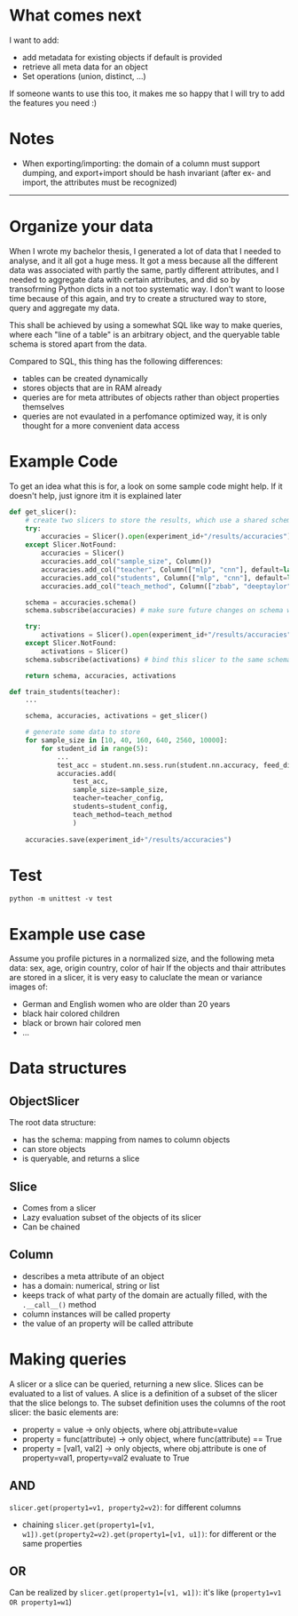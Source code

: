 # What comes next
I want to add:
- add metadata for existing objects if default is provided
- retrieve all meta data for an object
- Set operations (union, distinct, ...)

If someone wants to use this too, it makes me so happy that I will try to add the features you need :)

# Notes
- When exporting/importing: the domain of a column must support dumping, and export+import should be hash invariant (after ex- and import, the attributes must be recognized)

-----------------------------------------------------------

# Organize your data

When I wrote my bachelor thesis, I generated a lot of data that I needed to analyse, and it all got a huge mess.
It got a mess because all the different data was associated with partly the same, partly different attributes, and I needed to aggregate data with certain attributes, and did so by transofrming Python dicts in a not too systematic way. I don't want to loose time because of this again, and try to create a structured way to store, query and aggregate my data.

This shall be achieved by using a somewhat SQL like way to make queries, where each "line of a table" is an arbitrary object, and the queryable table schema is stored apart from the data.

Compared to SQL, this thing has the following differences:
- tables can be created dynamically
- stores objects that are in RAM already
- queries are for meta attributes of objects rather than object properties themselves
- queries are not evaulated in a perfomance optimized way, it is only thought for a more convenient data access

# Example Code
To get an idea what this is for, a look on some sample code might help. If it doesn't help, just ignore itm it is explained later

```Python
def get_slicer():
	# create two slicers to store the results, which use a shared schema
	try:
		accuracies = Slicer().open(experiment_id+"/results/accuracies")
	except Slicer.NotFound:
		accuracies = Slicer()
		accuracies.add_col("sample_size", Column())
		accuracies.add_col("teacher", Column(["mlp", "cnn"], default=lambda config: config["a_name"]))
		accuracies.add_col("students", Column(["mlp", "cnn"], default=lambda config: config["a_name"]))
		accuracies.add_col("teach_method", Column(["zbab", "deeptaylor"]))

	schema = accuracies.schema()
	schema.subscribe(accuracies) # make sure future changes on schema will by synced with accuracies

	try:
		activations = Slicer().open(experiment_id+"/results/accuracies")
	except Slicer.NotFound:
		activations = Slicer()
	schema.subscribe(activations) # bind this slicer to the same schema

	return schema, accuracies, activations

def train_students(teacher):
	...

	schema, accuracies, activations = get_slicer()

	# generate some data to store
	for sample_size in [10, 40, 160, 640, 2560, 10000]:
		for student_id in range(5):
			...
			test_acc = student.nn.sess.run(student.nn.accuracy, feed_dict=student_data.test_dict())
			accuracies.add(
				test_acc,
				sample_size=sample_size,
				teacher=teacher_config,
				students=student_config,
				teach_method=teach_method
				)
		
	accuracies.save(experiment_id+"/results/accuracies")
```

# Test
`python -m unittest -v test`

# Example use case
Assume you profile pictures in a normalized size, and the following meta data: sex, age, origin country, color of hair
If the objects and thair attributes are stored in a slicer, it is very easy to caluclate the mean or variance images of:
- German and English women who are older than 20 years
- black hair colored children
- black or brown hair colored men
- ...

# Data structures
## ObjectSlicer
The root data structure:
- has the schema: mapping from names to column objects
- can store objects
- is queryable, and returns a slice

## Slice
- Comes from a slicer
- Lazy evaluation subset of the objects of its slicer
- Can be chained

## Column
- describes a meta attribute of an object
- has a domain: numerical, string or list
- keeps track of what party of the domain are actually filled, with the `.__call__()` method
- column instances will be called property
- the value of an property will be called attribute

# Making queries
A slicer or a slice can be queried, returning a new slice. Slices can be evaluated to a list of values.
A slice is a definition of a subset of the slicer that the slice belongs to.
The subset definition uses the columns of the root slicer: the basic elements are:
- property = value -> only objects, where obj.attribute=value
- property = func(attribute) -> only object, where func(attribute) == True
- property = [val1, val2] -> only  objects, where obj.attribute is one of property=val1, property=val2 evaluate to True
## AND
`slicer.get(property1=v1, property2=v2)`: for different columns
- chaining `slicer.get(property1=[v1, w1]).get(property2=v2).get(property1=[v1, u1])`: for different or the same properties
## OR
Can be realized by `slicer.get(property1=[v1, w1])`: it's like (`property1=v1 OR property1=w1`)

